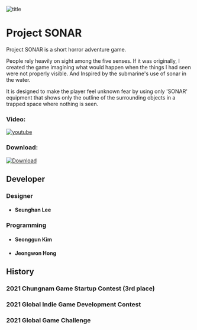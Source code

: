 ![title](https://img.itch.zone/aW1nLzc2MDA2OTcucG5n/original/f%2BpuOb.png)
# Project SONAR

Project SONAR is a short horror adventure game.

People rely heavily on sight among the five senses. If it was originally, I created the game imagining what would happen when the things I had seen were not properly visible. And Inspired by the submarine's use of sonar in the water.

It is designed to make the player feel unknown fear by using only 'SONAR' equipment that shows only the outline of the surrounding objects in a trapped space where nothing is seen.

### Video:
[![youtube](https://img.youtube.com/vi/xHE5w7Zjk6k/0.jpg)](https://youtu.be/xHE5w7Zjk6k)

### Download:
[![Download](https://static.itch.io/images/badge.svg)](https://gomgomgames.itch.io/project-sonar)
## Developer

### Designer
+ #### Seunghan Lee

### Programming
+ #### Seonggun Kim
+ #### Jeongwon Hong

## History

### 2021 Chungnam Game Startup Contest (3rd place)
### 2021 Global Indie Game Development Contest
### 2021 Global Game Challenge
